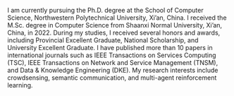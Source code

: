 I am currently pursuing the Ph.D. degree at the School of Computer Science, Northwestern Polytechnical University, Xi’an, China. I received the M.Sc. degree in Computer Science from Shaanxi Normal University, Xi’an, China, in 2022. During my studies, I received several honors and awards, including Provincial Excellent Graduate, National Scholarship, and University Excellent Graduate. I have published more than 10 papers in international journals such as IEEE Transactions on Services Computing (TSC), IEEE Transactions on Network and Service Management (TNSM), and Data & Knowledge Engineering (DKE). My research interests include crowdsensing, semantic communication, and multi-agent reinforcement learning.
